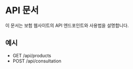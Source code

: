 # API 문서

이 문서는 보험 웹사이트의 API 엔드포인트와 사용법을 설명합니다.

## 예시
- GET /api/products
- POST /api/consultation 